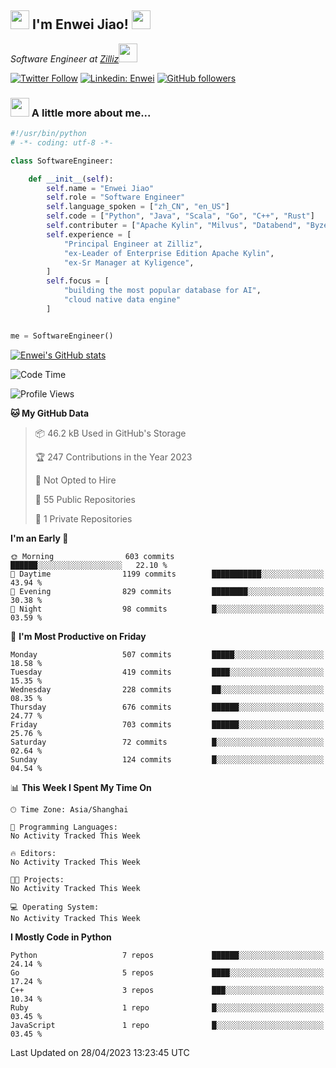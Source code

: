 <h2><img src="https://emojis.slackmojis.com/emojis/images/1531849430/4246/blob-sunglasses.gif?1531849430" width="30"/> I'm  Enwei Jiao! <img src="https://media.giphy.com/media/juBt25nT1KGys/giphy.gif" width=30> </h2>
<!-- <img align='right' src="https://media.giphy.com/media/M9gbBd9nbDrOTu1Mqx/giphy.gif" width="230"> -->
<p><em>Software Engineer at <a href="https://zilliz.com/">Zilliz</a><img src="https://media.giphy.com/media/WUlplcMpOCEmTGBtBW/giphy.gif" width="30"></em></p>

[![Twitter Follow](https://img.shields.io/twitter/follow/misteranmol?label=Follow)](https://twitter.com/intent/follow?screen_name=EnweiJiao)
[![Linkedin: Enwei](https://img.shields.io/badge/-enwei-blue?style=&logo=Linkedin&logoColor=white&link=https://www.linkedin.com/in/enwei-jiao-41192a97)](https://www.linkedin.com/in/enwei-jiao-41192a97/)
[![GitHub followers](https://img.shields.io/github/followers/jiaoew1991?label=Follow&style=social)](https://github.com/jiaoew1991)


### <img src="https://media.giphy.com/media/VgCDAzcKvsR6OM0uWg/giphy.gif" width="30"> A little more about me...  

```python
#!/usr/bin/python
# -*- coding: utf-8 -*-

class SoftwareEngineer:

    def __init__(self):
        self.name = "Enwei Jiao"
        self.role = "Software Engineer"
        self.language_spoken = ["zh_CN", "en_US"]
        self.code = ["Python", "Java", "Scala", "Go", "C++", "Rust"]
        self.contributer = ["Apache Kylin", "Milvus", "Databend", "Byzer-Lang"]
        self.experience = [
            "Principal Engineer at Zilliz",
            "ex-Leader of Enterprise Edition Apache Kylin",
            "ex-Sr Manager at Kyligence",
        ]
        self.focus = [
            "building the most popular database for AI",
            "cloud native data engine"
        ]


me = SoftwareEngineer()
```

[![Enwei's GitHub stats](https://github-readme-stats.vercel.app/api?username=jiaoew1991&count_private=true&show_icons=true)](https://github.com/jiaoew1991/jiaoew1991)

<!-- [![Top Langs](https://github-readme-stats.vercel.app/api/top-langs/?username=jiaoew1991&layout=compact)](https://github.com/jiaoew1991/jiaoew1991) -->

<!--START_SECTION:waka-->
![Code Time](http://img.shields.io/badge/Code%20Time-635%20hrs%2053%20mins-blue)

![Profile Views](http://img.shields.io/badge/Profile%20Views-2-blue)

**🐱 My GitHub Data** 

> 📦 46.2 kB Used in GitHub's Storage 
 > 
> 🏆 247 Contributions in the Year 2023
 > 
> 🚫 Not Opted to Hire
 > 
> 📜 55 Public Repositories 
 > 
> 🔑 1 Private Repositories 
 > 
**I'm an Early 🐤** 

```text
🌞 Morning                603 commits         ██████░░░░░░░░░░░░░░░░░░░   22.10 % 
🌆 Daytime                1199 commits        ███████████░░░░░░░░░░░░░░   43.94 % 
🌃 Evening                829 commits         ████████░░░░░░░░░░░░░░░░░   30.38 % 
🌙 Night                  98 commits          █░░░░░░░░░░░░░░░░░░░░░░░░   03.59 % 
```
📅 **I'm Most Productive on Friday** 

```text
Monday                   507 commits         █████░░░░░░░░░░░░░░░░░░░░   18.58 % 
Tuesday                  419 commits         ████░░░░░░░░░░░░░░░░░░░░░   15.35 % 
Wednesday                228 commits         ██░░░░░░░░░░░░░░░░░░░░░░░   08.35 % 
Thursday                 676 commits         ██████░░░░░░░░░░░░░░░░░░░   24.77 % 
Friday                   703 commits         ██████░░░░░░░░░░░░░░░░░░░   25.76 % 
Saturday                 72 commits          █░░░░░░░░░░░░░░░░░░░░░░░░   02.64 % 
Sunday                   124 commits         █░░░░░░░░░░░░░░░░░░░░░░░░   04.54 % 
```


📊 **This Week I Spent My Time On** 

```text
🕑︎ Time Zone: Asia/Shanghai

💬 Programming Languages: 
No Activity Tracked This Week

🔥 Editors: 
No Activity Tracked This Week

🐱‍💻 Projects: 
No Activity Tracked This Week

💻 Operating System: 
No Activity Tracked This Week
```

**I Mostly Code in Python** 

```text
Python                   7 repos             ██████░░░░░░░░░░░░░░░░░░░   24.14 % 
Go                       5 repos             ████░░░░░░░░░░░░░░░░░░░░░   17.24 % 
C++                      3 repos             ███░░░░░░░░░░░░░░░░░░░░░░   10.34 % 
Ruby                     1 repo              █░░░░░░░░░░░░░░░░░░░░░░░░   03.45 % 
JavaScript               1 repo              █░░░░░░░░░░░░░░░░░░░░░░░░   03.45 % 
```




 Last Updated on 28/04/2023 13:23:45 UTC
<!--END_SECTION:waka-->
